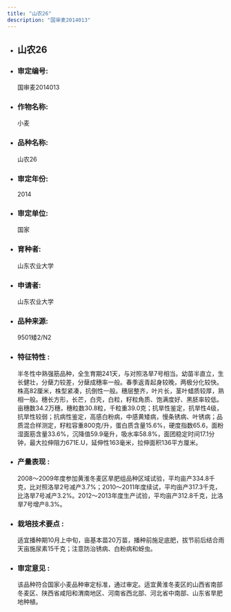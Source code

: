 ```yaml
---
title: "山农26"
description: "国审麦2014013"
---
```

* ## 山农26
* ###  审定编号:  
   国审麦2014013

*  ### 作物名称:  
   小麦

*   ###  品种名称: 
    山农26

*   ### 审定年份: 
    2014

*   ### 审定单位:  
    国家

*   ### 育种者:  
    山东农业大学

*   ### 申请者:  
    山东农业大学

*   ### 品种来源:  
    9501矮2/N2

*   ### 特征特性 : 
    半冬性中熟强筋品种，全生育期241天，与对照洛旱7号相当。幼苗半直立，生长健壮，分蘖力较差，分蘖成穗率一般。春季返青起身较晚，两极分化较快。株高82厘米，株型紧凑，抗倒性一般。穗层整齐，叶片长，茎叶蜡质较厚，熟相一般。穗长方形，长芒，白壳，白粒，籽粒角质、饱满度好、黑胚率较低。亩穗数34.2万穗，穗粒数30.8粒，千粒重39.0克；抗旱性鉴定，抗旱性4级，抗旱性较弱；抗病性鉴定，高感白粉病，中感黄矮病，慢条锈病、叶锈病；品质混合样测定，籽粒容重800克/升，蛋白质含量15.6%，硬度指数65.6，面粉湿面筋含量33.6%，沉降值59.9毫升，吸水率58.8%，面团稳定时间17.1分钟，最大拉伸阻力671E.U，延伸性163毫米，拉伸面积136平方厘米。

*   ### 产量表现 : 
    2008～2009年度参加黄淮冬麦区旱肥组品种区域试验，平均亩产334.8千克，比对照洛旱2号减产3.7%；2010～2011年度续试，平均亩产317.3千克，比洛旱7号减产3.2%。2012～2013年度生产试验，平均亩产312.8千克，比洛旱7号增产8.3%。

*   ### 栽培技术要点 : 
    适宜播种期10月上中旬，亩基本苗20万苗，播种前施足底肥，拔节前后结合雨天亩施尿素15千克；注意防治锈病、白粉病和蚜虫。

*   ### 审定意见 : 
    该品种符合国家小麦品种审定标准，通过审定。适宜黄淮冬麦区的山西省南部冬麦区、陕西省咸阳和渭南地区、河南省西北部、河北省中南部、山东省旱肥地种植。



